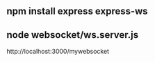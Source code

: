 npm install express express-ws
---------------------------------
node websocket/ws.server.js
---------------------------------
http://localhost:3000/mywebsocket